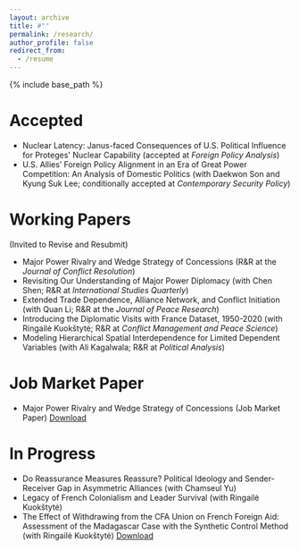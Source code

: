 ```yaml
---
layout: archive
title: #""
permalink: /research/
author_profile: false
redirect_from:
  - /resume
---
```


{% include base_path %}

Accepted 
======
* Nuclear Latency: Janus-faced Consequences of U.S. Political Influence for Proteges' Nuclear Capability (accepted at _Foreign Policy Analysis_)
* U.S. Allies’ Foreign Policy Alignment in an Era of Great Power Competition: An Analysis of Domestic Politics (with Daekwon Son and Kyung Suk Lee; conditionally accepted at _Contemporary Security Policy_)


Working Papers
======
(Invited to Revise and Resubmit)
* Major Power Rivalry and Wedge Strategy of Concessions (R&R at the _Journal of Conflict Resolution_)
* Revisiting Our Understanding of Major Power Diplomacy (with Chen Shen; R&R at _International Studies Quarterly_)
* Extended Trade Dependence, Alliance Network, and Conflict Initiation (with Quan Li; R&R at the _Journal of Peace Research_)
* Introducing the Diplomatic Visits with France Dataset, 1950-2020 (with Ringailė Kuokštytė; R&R at _Conflict Management and Peace Science_)
* Modeling Hierarchical Spatial Interdependence for Limited Dependent Variables (with Ali Kagalwala; R&R at _Political Analysis_)


Job Market Paper
======
* Major Power Rivalry and Wedge Strategy of Concessions (Job Market Paper)
[Download](https://yanghankyeul.github.io/files/JMP.pdf)


In Progress
======
* Do Reassurance Measures Reassure? Political Ideology and Sender-Receiver Gap in Asymmetric Alliances (with Chamseul Yu)
* Legacy of French Colonialism and Leader Survival (with Ringailė Kuokštytė)
* The Effect of Withdrawing from the CFA Union on French Foreign Aid: Assessment of the Madagascar Case with the Synthetic Control Method (with Ringailė Kuokštytė)
[Download](https://yanghankyeul.github.io/files/cfa.pdf)




